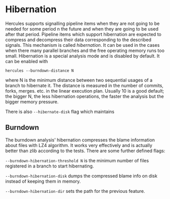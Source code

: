 # Hibernation

Hercules supports signalling pipeline items when they are not going to be needed for some period
n the future and when they are going to be used after that period.
Pipeline items which support hibernation are expected to compress and decompress their data
corresponding to the described signals.
This mechanism is called *hibernation*. It can be used in the cases when there many parallel
branches and the free operating memory runs too small.
Hibernation is a special analysis mode and is disabled by default. It can be enabled with

```
hercules --burndown-distance N
```

where N is the minimum distance between two sequential usages of a branch to hibernate it.
The distance is measured in the number of commits, forks, merges. etc. in the linear execution plan.
Usually 10 is a good default; the bigger N, the less hibernation operations,
the faster the analysis but the bigger memory pressure.

There is also `--hibernate-disk` flag which maintains 

## Burndown

The burndown analysis' hibernation compresses the blame information about files with LZ4 algorithm.
It works very effectively and is actually better than zlib according to the tests.
There are some further defined flags:

`--burndown-hibernation-threshold N` is the minimum number of files registered in a branch to start hibernating.

`--burndown-hibernation-disk` dumps the compressed blame info on disk instead of keeping them in memory.

`--burndown-hibernation-dir` sets the path for the previous feature.